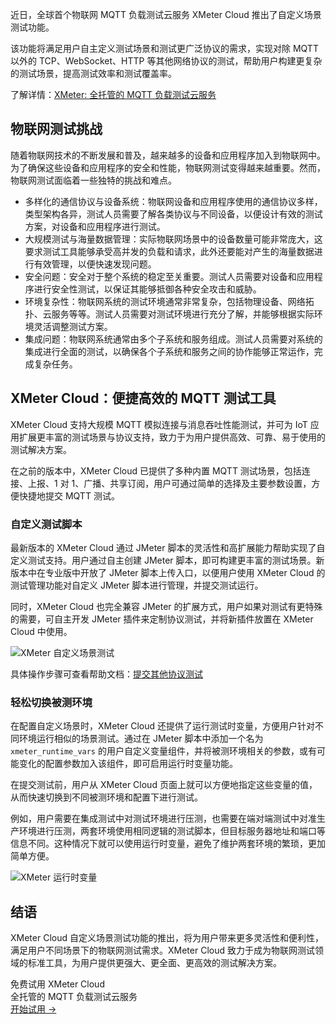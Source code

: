 近日，全球首个物联网 MQTT 负载测试云服务 XMeter Cloud 推出了自定义场景测试功能。

该功能将满足用户自主定义测试场景和测试更广泛协议的需求，实现对除 MQTT 以外的 TCP、WebSocket、HTTP 等其他网络协议的测试，帮助用户构建更复杂的测试场景，提高测试效率和测试覆盖率。

了解详情：[XMeter: 全托管的 MQTT 负载测试云服务](https://www.emqx.com/zh/products/xmeter) 

## 物联网测试挑战

随着物联网技术的不断发展和普及，越来越多的设备和应用程序加入到物联网中。为了确保这些设备和应用程序的安全和性能，物联网测试变得越来越重要。然而，物联网测试面临着一些独特的挑战和难点。

- 多样化的通信协议与设备系统：物联网设备和应用程序使用的通信协议多样，类型架构各异，测试人员需要了解各类协议与不同设备，以便设计有效的测试方案，对设备和应用程序进行测试。
- 大规模测试与海量数据管理：实际物联网场景中的设备数量可能非常庞大，这要求测试工具能够承受高并发的负载和请求，此外还要能对产生的海量数据进行有效管理，以便快速发现问题。
- 安全问题：安全对于整个系统的稳定至关重要。测试人员需要对设备和应用程序进行安全性测试，以保证其能够抵御各种安全攻击和威胁。
- 环境复杂性：物联网系统的测试环境通常非常复杂，包括物理设备、网络拓扑、云服务等等。测试人员需要对测试环境进行充分了解，并能够根据实际环境灵活调整测试方案。
- 集成问题：物联网系统通常由多个子系统和服务组成。测试人员需要对系统的集成进行全面的测试，以确保各个子系统和服务之间的协作能够正常运作，完成复杂任务。

## XMeter Cloud：便捷高效的 MQTT 测试工具

XMeter Cloud 支持大规模 MQTT 模拟连接与消息吞吐性能测试，并可为 IoT 应用扩展更丰富的测试场景与协议支持，致力于为用户提供高效、可靠、易于使用的测试解决方案。

在之前的版本中，XMeter Cloud 已提供了多种内置 MQTT 测试场景，包括连接、上报、1 对 1、广播、共享订阅，用户可通过简单的选择及主要参数设置，方便快捷地提交 MQTT 测试。

### 自定义测试脚本

最新版本的 XMeter Cloud 通过 JMeter 脚本的灵活性和高扩展能力帮助实现了自定义测试支持。用户通过自主创建 JMeter 脚本，即可构建更丰富的测试场景。新版本中在专业版中开放了 JMeter 脚本上传入口，以便用户使用 XMeter Cloud 的测试管理功能对自定义 JMeter 脚本进行管理，并提交测试运行。

同时，XMeter Cloud 也完全兼容 JMeter 的扩展方式，用户如果对测试有更特殊的需要，可自主开发 JMeter 插件来定制协议测试，并将新插件放置在 XMeter Cloud 中使用。

![XMeter 自定义场景测试](https://assets.emqx.com/images/3567d5ef2272123a58d350c83a74019d.png)

具体操作步骤可查看帮助文档：[提交其他协议测试](https://docs.emqx.com/zh/xmeter-cloud/latest/quick_start/custom_scene_test.html) 

### 轻松切换被测环境

在配置自定义场景时，XMeter Cloud 还提供了运行测试时变量，方便用户针对不同环境运行相似的场景测试。通过在 JMeter 脚本中添加一个名为 `xmeter_runtime_vars` 的用户自定义变量组件，并将被测环境相关的参数，或有可能变化的配置参数加入该组件，即可启用运行时变量功能。

在提交测试前，用户从 XMeter Cloud 页面上就可以方便地指定这些变量的值，从而快速切换到不同被测环境和配置下进行测试。

例如，用户需要在集成测试中对测试环境进行压测，也需要在端对端测试中对准生产环境进行压测，两套环境使用相同逻辑的测试脚本，但目标服务器地址和端口等信息不同。这种情况下就可以使用运行时变量，避免了维护两套环境的繁琐，更加简单方便。

![XMeter 运行时变量](https://assets.emqx.com/images/086a345ac262b94fcee3d1990f5f3af8.png)

## 结语

XMeter Cloud 自定义场景测试功能的推出，将为用户带来更多灵活性和便利性，满足用户不同场景下的物联网测试需求。XMeter Cloud 致力于成为物联网测试领域的标准工具，为用户提供更强大、更全面、更高效的测试解决方案。



<section class="promotion">
    <div>
        免费试用 XMeter Cloud
        <div class="is-size-14 is-text-normal has-text-weight-normal">全托管的 MQTT 负载测试云服务</div>
    </div>
    <a href="https://accounts-zh.emqx.com/signup?continue=https%3A%2F%2Fxmeter-cloud.emqx.com%2FcommercialPage.html%23%2Fproducts" class="button is-gradient px-5">开始试用 →</a>
</section>
